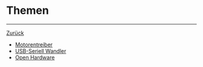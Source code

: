 # Themen

---

[Zurück](../README.md)

* [Motorentreiber](./driver.md)
* [USB-Seriell Wandler](./usb2serial.md)
* [Open Hardware](./openhw.md)
